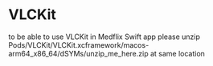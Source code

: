 # VLCKit
to be able to use VLCKit in Medflix Swift app please unzip Pods/VLCKit/VLCKit.xcframework/macos-arm64_x86_64/dSYMs/unzip_me_here.zip at same location